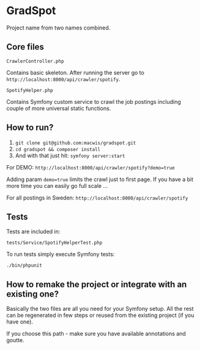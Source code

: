 # GradSpot

Project name from two names combined.



## Core files

`CrawlerController.php`

Contains basic skeleton. After running the server go to `http://localhost:8000/api/crawler/spotify`.

`SpotifyHelper.php`

Contains Symfony custom service to crawl the job postings including couple of more universal static functions.



## How to run?

1. `git clone git@github.com:macwis/gradspot.git`
2. `cd gradspot && composer install`
3. And with that just hit: `symfony server:start`

For DEMO: `http://localhost:8000/api/crawler/spotify?demo=true`

Adding param `demo=true` limits the crawl just to first page. If you have a bit more time
you can easily go full scale ...

For all postings in Sweden: `http://localhost:8000/api/crawler/spotify`



## Tests

Tests are included in:

`tests/Service/SpotifyHelperTest.php`

To run tests simply execute Symfony tests:

`./bin/phpunit`



## How to remake the project or integrate with an existing one?

Basically the two files are all you need for your Symfony setup. All the rest can be regenerated in few steps or reused from the existing project (if you have one).

If you choose this path - make sure you have available annotations and goutte.
